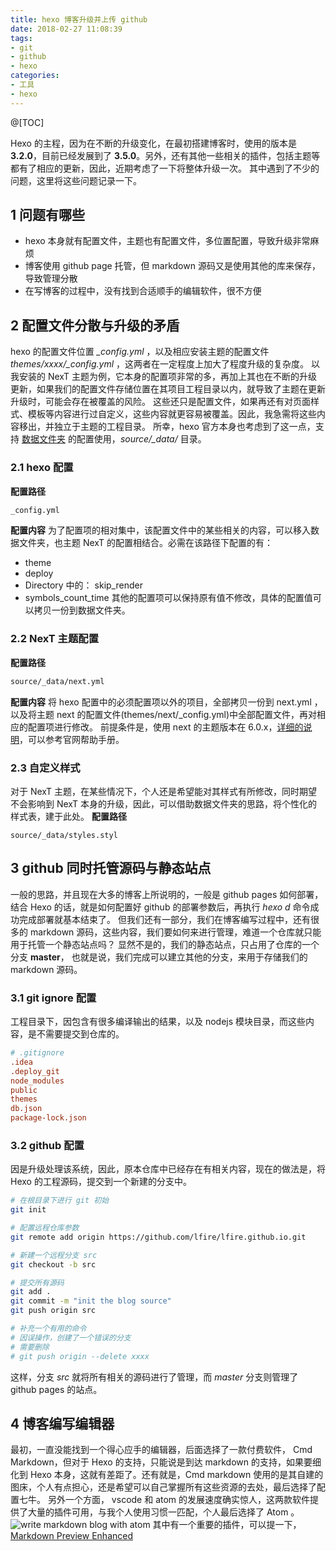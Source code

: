 ```yaml
---
title: hexo 博客升级并上传 github
date: 2018-02-27 11:08:39
tags:
- git
- github
- hexo
categories:
- 工具
- hexo
---
```

@[TOC]

<!-- more -->

Hexo 的主程，因为在不断的升级变化，在最初搭建博客时，使用的版本是 **3.2.0**，目前已经发展到了 **3.5.0**。另外，还有其他一些相关的插件，包括主题等都有了相应的更新，因此，近期考虑了一下将整体升级一次。
其中遇到了不少的问题，这里将这些问题记录一下。

## 1 问题有哪些
* hexo 本身就有配置文件，主题也有配置文件，多位置配置，导致升级非常麻烦
* 博客使用 github page 托管，但 markdown 源码又是使用其他的库来保存，导致管理分散
* 在写博客的过程中，没有找到合适顺手的编辑软件，很不方便

## 2 配置文件分散与升级的矛盾
hexo 的配置文件位置 *_config.yml* ，以及相应安装主题的配置文件 *themes/xxxx/_config.yml* ，这两者在一定程度上加大了程度升级的复杂度。
以我安装的 NexT 主题为例，它本身的配置项非常的多，再加上其也在不断的升级更新，如果我们的配置文件存储位置在其项目工程目录以内，就导致了主题在更新升级时，可能会存在被覆盖的风险。
这些还只是配置文件，如果再还有对页面样式、模板等内容进行过自定义，这些内容就更容易被覆盖。因此，我急需将这些内容移出，并独立于主题的工程目录。
所幸，hexo 官方本身也考虑到了这一点，支持 [数据文件夹](https://hexo.io/zh-cn/docs/data-files.html) 的配置使用，*source/_data/* 目录。

### 2.1 hexo 配置
**配置路径**
```bash
_config.yml
```

**配置内容**
为了配置项的相对集中，该配置文件中的某些相关的内容，可以移入数据文件夹，也主题 NexT 的配置相结合。必需在该路径下配置的有：
* theme
* deploy
* Directory 中的： skip_render
* symbols_count_time
其他的配置项可以保持原有值不修改，具体的配置值可以拷贝一份到数据文件夹。

### 2.2 NexT 主题配置
**配置路径**
```bash
source/_data/next.yml
```

**配置内容**
将 hexo 配置中的必须配置项以外的项目，全部拷贝一份到 next.yml ，以及将主题 next 的配置文件(themes/next/_config.yml)中全部配置文件，再对相应的配置项进行修改。
前提条件是，使用 next 的主题版本在 6.0.x，[详细的说明](https://github.com/theme-next/hexo-theme-next/blob/master/docs/zh-CN/UPDATE-FROM-5.1.X.md)，可以参考官网帮助手册。

### 2.3 自定义样式
对于 NexT 主题，在某些情况下，个人还是希望能对其样式有所修改，同时期望不会影响到 NexT 本身的升级，因此，可以借助数据文件夹的思路，将个性化的样式表，建于此处。
**配置路径**
```ba
source/_data/styles.styl
```

## 3 github 同时托管源码与静态站点
一般的思路，并且现在大多的博客上所说明的，一般是 github pages 如何部署，结合 Hexo 的话，就是如何配置好 github 的部署参数后，再执行 *hexo d* 命令成功完成部署就基本结束了。
但我们还有一部分，我们在博客编写过程中，还有很多的 markdown 源码，这些内容，我们要如何来进行管理，难道一个仓库就只能用于托管一个静态站点吗？
显然不是的，我们的静态站点，只占用了仓库的一个分支 **master**， 也就是说，我们完成可以建立其他的分支，来用于存储我们的 markdown 源码。

### 3.1 git ignore 配置
工程目录下，因包含有很多编译输出的结果，以及 nodejs 模块目录，而这些内容，是不需要提交到仓库的。
```conf
# .gitignore
.idea
.deploy_git
node_modules
public
themes
db.json
package-lock.json
```

### 3.2 github 配置
因是升级处理该系统，因此，原本仓库中已经存在有相关内容，现在的做法是，将 Hexo 的工程源码，提交到一个新建的分支中。
```bash
# 在根目录下进行 git 初始
git init

# 配置远程仓库参数
git remote add origin https://github.com/lfire/lfire.github.io.git

# 新建一个远程分支 src
git checkout -b src

# 提交所有源码
git add .
git commit -m "init the blog source"
git push origin src

# 补充一个有用的命令
# 因误操作，创建了一个错误的分支
# 需要删除
# git push origin --delete xxxx
```
这样，分支 *src* 就将所有相关的源码进行了管理，而 *master* 分支则管理了 github pages 的站点。

## 4 博客编写编辑器
最初，一直没能找到一个得心应手的编辑器，后面选择了一款付费软件， Cmd Markdown，但对于 Hexo 的支持，只能说是到达 markdown 的支持，如果要细化到 Hexo 本身，这就有差距了。还有就是，Cmd markdown 使用的是其自建的图床，个人有点担心，还是希望可以自己掌握所有这些资源的去处，最后选择了配置七牛。
另外一个方面， vscode 和 atom 的发展速度确实惊人，这两款软件提供了大量的插件可用，与我个人使用习惯一匹配，个人最后选择了 Atom 。
![write markdown blog with atom](http://pic.hqmmw.com/8e64a09f34f780e41f907342a838491c.png)
其中有一个重要的插件，可以提一下，[Markdown Preview Enhanced](https://atom.io/packages/markdown-preview-enhanced)
